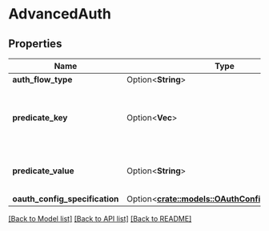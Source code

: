 # AdvancedAuth

## Properties

Name | Type | Description | Notes
------------ | ------------- | ------------- | -------------
**auth_flow_type** | Option<**String**> |  | [optional]
**predicate_key** | Option<**Vec<String>**> | Json Path to a field in the connectorSpecification that should exist for the advanced auth to be applicable. | [optional]
**predicate_value** | Option<**String**> | Value of the predicate_key fields for the advanced auth to be applicable. | [optional]
**oauth_config_specification** | Option<[**crate::models::OAuthConfigSpecification**](OAuthConfigSpecification.md)> |  | [optional]

[[Back to Model list]](../README.md#documentation-for-models) [[Back to API list]](../README.md#documentation-for-api-endpoints) [[Back to README]](../README.md)


